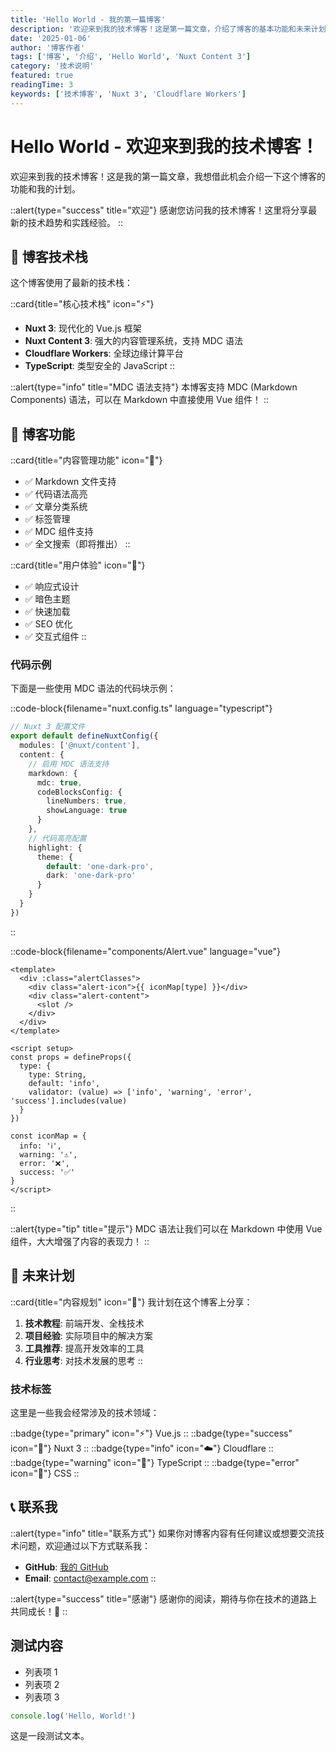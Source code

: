 ```yaml
---
title: 'Hello World - 我的第一篇博客'
description: '欢迎来到我的技术博客！这是第一篇文章，介绍了博客的基本功能和未来计划。'
date: '2025-01-06'
author: '博客作者'
tags: ['博客', '介绍', 'Hello World', 'Nuxt Content 3']
category: '技术说明'
featured: true
readingTime: 3
keywords: ['技术博客', 'Nuxt 3', 'Cloudflare Workers']
---
```


# Hello World - 欢迎来到我的技术博客！

欢迎来到我的技术博客！这是我的第一篇文章，我想借此机会介绍一下这个博客的功能和我的计划。

<!--more-->

::alert{type="success" title="欢迎"}
感谢您访问我的技术博客！这里将分享最新的技术趋势和实践经验。
::

## 🚀 博客技术栈

这个博客使用了最新的技术栈：

::card{title="核心技术栈" icon="⚡"}
- **Nuxt 3**: 现代化的 Vue.js 框架
- **Nuxt Content 3**: 强大的内容管理系统，支持 MDC 语法
- **Cloudflare Workers**: 全球边缘计算平台
- **TypeScript**: 类型安全的 JavaScript
::

::alert{type="info" title="MDC 语法支持"}
本博客支持 MDC (Markdown Components) 语法，可以在 Markdown 中直接使用 Vue 组件！
::

## 📝 博客功能

::card{title="内容管理功能" icon="📝"}
- ✅ Markdown 文件支持
- ✅ 代码语法高亮
- ✅ 文章分类系统
- ✅ 标签管理
- ✅ MDC 组件支持
- ✅ 全文搜索（即将推出）
::

::card{title="用户体验" icon="🎨"}
- ✅ 响应式设计
- ✅ 暗色主题
- ✅ 快速加载
- ✅ SEO 优化
- ✅ 交互式组件
::

### 代码示例

下面是一些使用 MDC 语法的代码块示例：

::code-block{filename="nuxt.config.ts" language="typescript"}
```typescript
// Nuxt 3 配置文件
export default defineNuxtConfig({
  modules: ['@nuxt/content'],
  content: {
    // 启用 MDC 语法支持
    markdown: {
      mdc: true,
      codeBlocksConfig: {
        lineNumbers: true,
        showLanguage: true
      }
    },
    // 代码高亮配置
    highlight: {
      theme: {
        default: 'one-dark-pro',
        dark: 'one-dark-pro'
      }
    }
  }
})
```
::

::code-block{filename="components/Alert.vue" language="vue"}
```vue
<template>
  <div :class="alertClasses">
    <div class="alert-icon">{{ iconMap[type] }}</div>
    <div class="alert-content">
      <slot />
    </div>
  </div>
</template>

<script setup>
const props = defineProps({
  type: {
    type: String,
    default: 'info',
    validator: (value) => ['info', 'warning', 'error', 'success'].includes(value)
  }
})

const iconMap = {
  info: 'ℹ️',
  warning: '⚠️',
  error: '❌',
  success: '✅'
}
</script>
```
::

::alert{type="tip" title="提示"}
MDC 语法让我们可以在 Markdown 中使用 Vue 组件，大大增强了内容的表现力！
::

## 🎯 未来计划

::card{title="内容规划" icon="🎯"}
我计划在这个博客上分享：

1. **技术教程**: 前端开发、全栈技术
2. **项目经验**: 实际项目中的解决方案
3. **工具推荐**: 提高开发效率的工具
4. **行业思考**: 对技术发展的思考
::

### 技术标签

这里是一些我会经常涉及的技术领域：

::badge{type="primary" icon="⚡"}
Vue.js
::
::badge{type="success" icon="🚀"}
Nuxt 3
::
::badge{type="info" icon="☁️"}
Cloudflare
::
::badge{type="warning" icon="📝"}
TypeScript
::
::badge{type="error" icon="🎨"}
CSS
::

## 📞 联系我

::alert{type="info" title="联系方式"}
如果你对博客内容有任何建议或想要交流技术问题，欢迎通过以下方式联系我：

- **GitHub**: [我的 GitHub](https://github.com)
- **Email**: contact@example.com
::

::alert{type="success" title="感谢"}
感谢你的阅读，期待与你在技术的道路上共同成长！🚀
::

## 测试内容

- 列表项 1
- 列表项 2
- 列表项 3

```javascript
console.log('Hello, World!')
```

这是一段测试文本。
